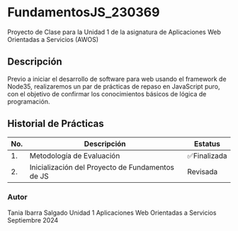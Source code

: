 # FundamentosJS_230369
Proyecto de Clase para la Unidad 1 de la asignatura de Aplicaciones Web Orientadas a Servicios (AWOS)


## Descripción

Previo a iniciar el desarrollo de software para web usando el framework de 
Node35, realizaremos un par de prácticas de repaso en JavaScript puro, con 
el objetivo de confirmar los conocimientos básicos de lógica de programación.


## Historial de Prácticas

 |No. |Descripción|Estatus|
 |--|--|--|
 |1.|Metodología de Evaluación|✅Finalizada|
 |2.| Inicialización del Proyecto de Fundamentos de JS|Revisada|


### Autor
Tania Ibarra Salgado
Unidad 1
Aplicaciones Web Orientadas a Servicios
Septiembre 2024
